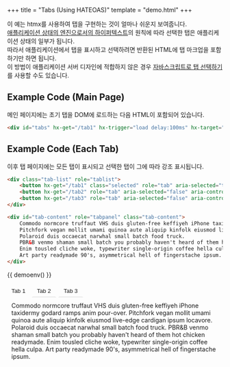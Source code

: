 +++
title = "Tabs (Using HATEOAS)"
template = "demo.html"
+++

이 예는 htmx를 사용하여 탭을 구현하는 것이 얼마나 쉬운지 보여줍니다.  
[애플리케이션 상태의 엔진으로서의 하이퍼텍스트](https://en.wikipedia.org/wiki/HATEOAS)의 원칙에 따라 선택한 탭은 애플리케이션 상태의 일부가 됩니다.  
따라서 애플리케이션에서 탭을 표시하고 선택하려면 반환된 HTML에 탭 마크업을 포함하기만 하면 됩니다.  
이 방법이 애플리케이션 서버 디자인에 적합하지 않은 경우 [자바스크립트로 탭 선택하기](@/examples/tabs-javascript.md)를 사용할 수도 있습니다.

## Example Code (Main Page)
메인 페이지에는 초기 탭을 DOM에 로드하는 다음 HTML이 포함되어 있습니다.
```html
<div id="tabs" hx-get="/tab1" hx-trigger="load delay:100ms" hx-target="#tabs" hx-swap="innerHTML"></div>
```

## Example Code (Each Tab)
이후 탭 페이지에는 모든 탭이 표시되고 선택한 탭이 그에 따라 강조 표시됩니다.

```html
<div class="tab-list" role="tablist">
	<button hx-get="/tab1" class="selected" role="tab" aria-selected="true" aria-controls="tab-content">Tab 1</button>
	<button hx-get="/tab2" role="tab" aria-selected="false" aria-controls="tab-content">Tab 2</button>
	<button hx-get="/tab3" role="tab" aria-selected="false" aria-controls="tab-content">Tab 3</button>
</div>

<div id="tab-content" role="tabpanel" class="tab-content">
	Commodo normcore truffaut VHS duis gluten-free keffiyeh iPhone taxidermy godard ramps anim pour-over.
	Pitchfork vegan mollit umami quinoa aute aliquip kinfolk eiusmod live-edge cardigan ipsum locavore.
	Polaroid duis occaecat narwhal small batch food truck.
	PBR&B venmo shaman small batch you probably haven't heard of them hot chicken readymade.
	Enim tousled cliche woke, typewriter single-origin coffee hella culpa.
	Art party readymade 90's, asymmetrical hell of fingerstache ipsum.
</div>
```

{{ demoenv() }}

<div id="tabs" hx-target="this" hx-swap="innerHTML">
		<div class="tab-list" role="tablist">
			<button hx-get="/tab1" class="selected" role="tab" aria-selected="true" aria-controls="tab-content">Tab 1</button>
			<button hx-get="/tab2" role="tab" aria-selected="false" aria-controls="tab-content">Tab 2</button>
			<button hx-get="/tab3" role="tab" aria-selected="false" aria-controls="tab-content">Tab 3</button>
		</div>
		<div id="tab-content" role="tabpanel" class="tab-content">
			Commodo normcore truffaut VHS duis gluten-free keffiyeh iPhone taxidermy godard ramps anim pour-over.
			Pitchfork vegan mollit umami quinoa aute aliquip kinfolk eiusmod live-edge cardigan ipsum locavore.
			Polaroid duis occaecat narwhal small batch food truck.
			PBR&B venmo shaman small batch you probably haven't heard of them hot chicken readymade.
			Enim tousled cliche woke, typewriter single-origin coffee hella culpa.
			Art party readymade 90's, asymmetrical hell of fingerstache ipsum.
		</div>
</div>


<script>
	onGet("/tab1", function() {
		return `
		<div class="tab-list" role="tablist">
			<button hx-get="/tab1" class="selected" aria-selected="true" autofocus role="tab" aria-controls="tab-content">Tab 1</button>
			<button hx-get="/tab2" role="tab" aria-selected="false" aria-controls="tab-content">Tab 2</button>
			<button hx-get="/tab3" role="tab" aria-selected="false" aria-controls="tab-content">Tab 3</button>
		</div>

		<div id="tab-content" role="tabpanel" class="tab-content">
			Commodo normcore truffaut VHS duis gluten-free keffiyeh iPhone taxidermy godard ramps anim pour-over.
			Pitchfork vegan mollit umami quinoa aute aliquip kinfolk eiusmod live-edge cardigan ipsum locavore.
			Polaroid duis occaecat narwhal small batch food truck.
			PBR&B venmo shaman small batch you probably haven't heard of them hot chicken readymade.
			Enim tousled cliche woke, typewriter single-origin coffee hella culpa.
			Art party readymade 90's, asymmetrical hell of fingerstache ipsum.
		</div>`
	})

	onGet("/tab2", function() {
		return `
		<div class="tab-list" role="tablist">
			<button hx-get="/tab1" role="tab" aria-selected="false" aria-controls="tab-content">Tab 1</button>
			<button hx-get="/tab2" class="selected" aria-selected="true" autofocus role="tab" aria-controls="tab-content">Tab 2</button>
			<button hx-get="/tab3" role="tab" aria-selected="false" aria-controls="tab-content">Tab 3</button>
		</div>

		<div id="tab-content" role="tabpanel" class="tab-content">
			Kitsch fanny pack yr, farm-to-table cardigan cillum commodo reprehenderit plaid dolore cronut meditation.
			Tattooed polaroid veniam, anim id cornhole hashtag sed forage.
			Microdosing pug kitsch enim, kombucha pour-over sed irony forage live-edge.
			Vexillologist eu nulla trust fund, street art blue bottle selvage raw denim.
			Dolore nulla do readymade, est subway tile affogato hammock 8-bit.
			Godard elit offal pariatur you probably haven't heard of them post-ironic.
			Prism street art cray salvia.
		</div>`
	})

	onGet("/tab3", function() {
		return `
		<div class="tab-list" role="tablist">
			<button hx-get="/tab1" role="tab" aria-selected="false" aria-controls="tab-content">Tab 1</button>
			<button hx-get="/tab2" role="tab" aria-selected="false" aria-controls="tab-content">Tab 2</button>
			<button hx-get="/tab3" class="selected" aria-selected="true" autofocus role="tab" aria-controls="tab-content">Tab 3</button>
		</div>

		<div id="tab-content" role="tabpanel" class="tab-content">
			Aute chia marfa echo park tote bag hammock mollit artisan listicle direct trade.
			Raw denim flexitarian eu godard etsy.
			Poke tbh la croix put a bird on it fixie polaroid aute cred air plant four loko gastropub swag non brunch.
			Iceland fanny pack tumeric magna activated charcoal bitters palo santo laboris quis consectetur cupidatat portland aliquip venmo.
		</div>`
	})

</script>

<style>
	#demo-canvas {
		display:none;
	}

	#tabs > .tab-list button {
		border: none;
		display: inline-block;
		padding: 5px 10px;
		cursor:pointer;
		background-color: transparent;
		color: var(--textColor);
		border: solid 3px rgba(0,0,0,0);
		border-bottom: solid 3px #eee;
	}

	#tabs > .tab-list button:hover {
		color: var(--midBlue);
	}

	#tabs > .tab-list button.selected {
		border: solid 3px var(--midBlue);
	}

	#tabs > .tab-content {
		padding:10px;
		margin-bottom:100px;
	}
</style>

